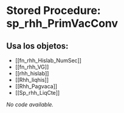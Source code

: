 # Stored Procedure: sp_rhh_PrimVacConv

## Usa los objetos:
- [[fn_rhh_Hislab_NumSec]]
- [[fn_rhh_VG]]
- [[rhh_hislab]]
- [[Rhh_liqhis]]
- [[Rhh_Pagvaca]]
- [[Sp_rhh_LiqCte]]

*No code available.*
